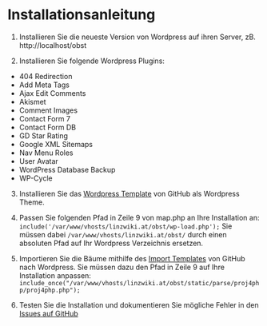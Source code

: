 Installationsanleitung
===================

1. Installieren Sie die neueste Version von Wordpress auf ihren Server, zB. http://localhost/obst 

2. Installieren Sie folgende Wordpress Plugins:
 * 404 Redirection
 * Add Meta Tags
 * Ajax Edit Comments
 * Akismet
 * Comment Images
 * Contact Form 7
 * Contact Form DB
 * GD Star Rating
 * Google XML Sitemaps
 * Nav Menu Roles
 * User Avatar
 * WordPress Database Backup
 * WP-Cycle

3. Installieren Sie das [Wordpress Template](https://github.com/geraldo/obstbaum-app/tree/master/obst)  von GitHub als Wordpress Theme.

4. Passen Sie folgenden Pfad in Zeile 9 von map.php an Ihre Installation an:
`include('/var/www/vhosts/linzwiki.at/obst/wp-load.php');`
Sie müssen dabei `/var/www/vhosts/linzwiki.at/obst/` durch einen absoluten Pfad auf Ihr Wordpress Verzeichnis ersetzen.

5. Importieren Sie die Bäume mithilfe des [Import Templates](https://github.com/geraldo/obstbaum-app/blob/master/obst/import-template.php) von GitHub nach Wordpress. Sie müssen dazu den Pfad in Zeile 9 auf Ihre Installation anpassen:
`include_once("/var/www/vhosts/linzwiki.at/obst/static/parse/proj4php/proj4php.php");`

6. Testen Sie die Installation und dokumentieren Sie mögliche Fehler in den [Issues auf GitHub](https://github.com/geraldo/obstbaum-app/issues)
